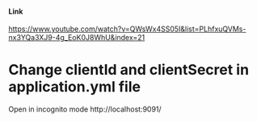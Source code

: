 #### Link

https://www.youtube.com/watch?v=QWsWx4SS05I&list=PLhfxuQVMs-nx3YQa3XJ9-4g_EoK0J8WhU&index=21

 # Change clientId and clientSecret in application.yml file
 
Open in incognito mode
http://localhost:9091/

